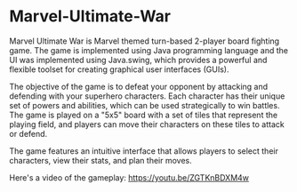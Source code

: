 # Marvel-Ultimate-War
Marvel Ultimate War is Marvel themed turn-based 2-player board fighting game. The game is implemented using Java programming language and the UI was implemented using Java.swing, which provides a powerful and flexible toolset for creating graphical user interfaces (GUIs).

The objective of the game is to defeat your opponent by attacking and defending with your superhero characters. Each character has their unique set of powers and abilities, which can be used strategically to win battles. The game is played on a "5x5" board with a set of tiles that represent the playing field, and players can move their characters on these tiles to attack or defend.

The game features an intuitive interface that allows players to select their characters, view their stats, and plan their moves.

Here's a video of the gameplay: https://youtu.be/ZGTKnBDXM4w
